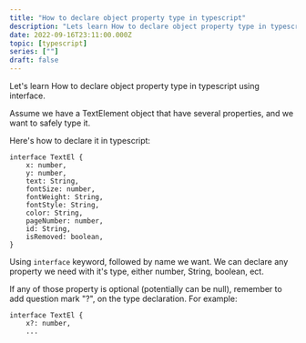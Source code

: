 ```yaml
---
title: "How to declare object property type in typescript"
description: "Lets learn How to declare object property type in typescript using interface"
date: 2022-09-16T23:11:00.000Z
topic: [typescript]
series: [""]
draft: false
---
```

Let's learn How to declare object property type in typescript using interface.

Assume we have a TextElement object that have several properties, and we want to safely type it.

Here's how to declare it in typescript:
```
interface TextEl {
    x: number,
    y: number,
    text: String,
    fontSize: number,
    fontWeight: String,
    fontStyle: String,
    color: String,
    pageNumber: number,
    id: String,
    isRemoved: boolean,   
}
``` 

Using `interface` keyword, followed by name we want. We can declare any property we need with it's type, either number, String, boolean, ect.

If any of those property is optional (potentially can be null), remember to add question mark "?", on the type declaration. For example:
```
interface TextEl {
    x?: number,
    ...
```
